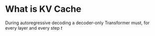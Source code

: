 # What is KV Cache
During autoregressive decoding a decoder-only Transformer must, for every layer and every step $t$
